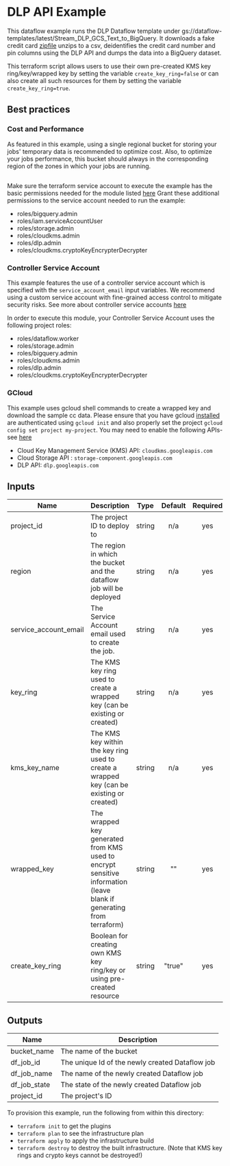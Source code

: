 # DLP API Example

This dataflow example runs the DLP Dataflow template under gs://dataflow-templates/latest/Stream_DLP_GCS_Text_to_BigQuery. It downloads a fake credit card [zipfile](http://eforexcel.com/wp/wp-content/uploads/2017/07/1500000%20CC%20Records.zip) unzips to a csv, deidentifies the credit card number and pin columns using the DLP API and dumps the data into a BigQuery dataset.

This terraform script allows users to use their own pre-created KMS key ring/key/wrapped key by setting the variable `create_key_ring=false` or can also create all such resources for them by setting the variable `create_key_ring=true`.


## Best practices

### Cost and Performance
As featured in this example, using a single regional bucket for storing your jobs' temporary data is recommended to optimize cost.
Also, to optimize your jobs performance, this bucket should always in the corresponding region of the zones in which your jobs are running.
##
Make sure the terraform service account to execute the example has the basic  permissions needed for the module listed [here](../../README#configure-a-service-account-to-execute-the-module)
Grant these additional permissions to the service account needed to run the example:
- roles/bigquery.admin
- roles/iam.serviceAccountUser
- roles/storage.admin
- roles/cloudkms.admin
- roles/dlp.admin
- roles/cloudkms.cryptoKeyEncrypterDecrypter

### Controller Service Account
This example features the use of a controller service account which is specified with the `service_account_email` input variables.
We recommend using a custom service account with fine-grained access control to mitigate security risks. See more about controller service accounts [here](https://cloud.google.com/dataflow/docs/concepts/security-and-permissions#controller_service_account)

In order to execute this module, your Controller Service Account uses the following project roles:
- roles/dataflow.worker
- roles/storage.admin
- roles/bigquery.admin
- roles/cloudkms.admin
- roles/dlp.admin
- roles/cloudkms.cryptoKeyEncrypterDecrypter

### GCloud
This example uses gcloud shell commands to create a wrapped key and download the sample cc data. Please ensure that you have gcloud [installed](https://cloud.google.com/sdk/install) are authenticated using `gcloud init` and also properly set the project `gcloud config set project my-project`. You may need to enable the following APIs- see [here](https://cloud.google.com/apis/docs/enable-disable-apis)
- Cloud Key Management Service (KMS) API: `cloudkms.googleapis.com`
- Cloud Storage API : `storage-component.googleapis.com`
- DLP API: `dlp.googleapis.com`


[^]: (autogen_docs_start)

## Inputs

| Name | Description | Type | Default | Required |
|------|-------------|:----:|:-----:|:-----:|
| project\_id | The project ID to deploy to | string | n/a | yes |
| region | The region in which the bucket and the dataflow job will be deployed | string | n/a | yes |
| service\_account\_email | The Service Account email used to create the job. | string | n/a | yes |
| key\_ring | The KMS key ring used to create a wrapped key (can be existing or created) | string | n/a | yes |
| kms\_key\_name | The KMS key within the key ring used to create a wrapped key (can be existing or created) | string | n/a | yes |
| wrapped\_key | The wrapped key generated from KMS used to encrypt sensitive information (leave blank if generating from terraform) | string | "" | yes |
| create\_key\_ring | Boolean for creating own KMS key ring/key or using pre-created resource | string | "true" | yes |

## Outputs

| Name | Description |
|------|-------------|
| bucket\_name | The name of the bucket |
| df\_job\_id | The unique Id of the newly created Dataflow job |
| df\_job\_name | The name of the newly created Dataflow job |
| df\_job\_state | The state of the newly created Dataflow job |
| project\_id | The project's ID |

[^]: (autogen_docs_end)

To provision this example, run the following from within this directory:
- `terraform init` to get the plugins
- `terraform plan` to see the infrastructure plan
- `terraform apply` to apply the infrastructure build
- `terraform destroy` to destroy the built infrastructure. (Note that KMS key rings and crypto keys cannot be destroyed!)
